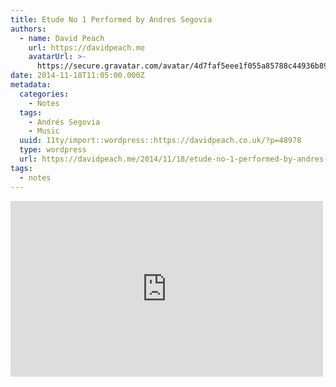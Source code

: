 ```yaml
---
title: Etude No 1 Performed by Andres Segovia
authors:
  - name: David Peach
    url: https://davidpeach.me
    avatarUrl: >-
      https://secure.gravatar.com/avatar/4d7faf5eee1f055a85788c44936b8995eaab6dfb004e7854ec747ccb272e91ee?s=96&d=mm&r=g
date: 2014-11-18T11:05:00.000Z
metadata:
  categories:
    - Notes
  tags:
    - Andrés Segovia
    - Music
  uuid: 11ty/import::wordpress::https://davidpeach.co.uk/?p=48978
  type: wordpress
  url: https://davidpeach.me/2014/11/18/etude-no-1-performed-by-andres-segovia/
tags:
  - notes
---
```

<iframe loading="lazy" title="Etude No. 1 • Villa-Lobos • Andrés Segovia" width="500" height="281" src="https://www.youtube.com/embed/eSluP6TiWBw?feature=oembed" frameborder="0" allow="accelerometer; autoplay; clipboard-write; encrypted-media; gyroscope; picture-in-picture; web-share" referrerpolicy="strict-origin-when-cross-origin" allowfullscreen=""></iframe>